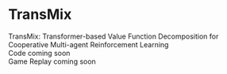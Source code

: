 # TransMix
TransMix: Transformer-based Value Function Decomposition for Cooperative Multi-agent Reinforcement Learning \
Code coming soon \
Game Replay coming soon
